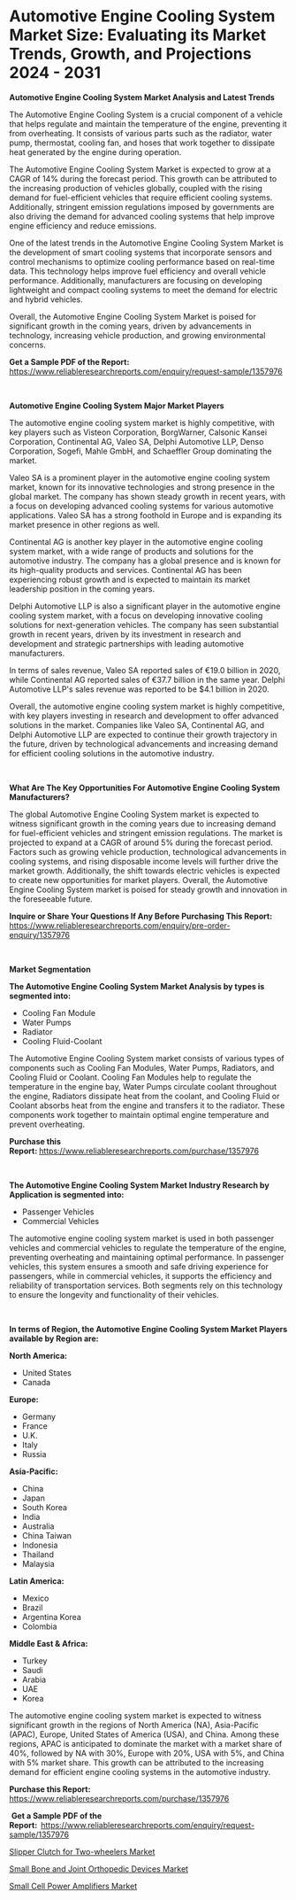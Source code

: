 <p><h1>Automotive Engine Cooling System Market Size: Evaluating its Market Trends, Growth, and Projections 2024 - 2031</h1></p><p><strong>Automotive Engine Cooling System Market Analysis and Latest Trends</strong></p>
<p><p>The Automotive Engine Cooling System is a crucial component of a vehicle that helps regulate and maintain the temperature of the engine, preventing it from overheating. It consists of various parts such as the radiator, water pump, thermostat, cooling fan, and hoses that work together to dissipate heat generated by the engine during operation.</p><p>The Automotive Engine Cooling System Market is expected to grow at a CAGR of 14% during the forecast period. This growth can be attributed to the increasing production of vehicles globally, coupled with the rising demand for fuel-efficient vehicles that require efficient cooling systems. Additionally, stringent emission regulations imposed by governments are also driving the demand for advanced cooling systems that help improve engine efficiency and reduce emissions.</p><p>One of the latest trends in the Automotive Engine Cooling System Market is the development of smart cooling systems that incorporate sensors and control mechanisms to optimize cooling performance based on real-time data. This technology helps improve fuel efficiency and overall vehicle performance. Additionally, manufacturers are focusing on developing lightweight and compact cooling systems to meet the demand for electric and hybrid vehicles.</p><p>Overall, the Automotive Engine Cooling System Market is poised for significant growth in the coming years, driven by advancements in technology, increasing vehicle production, and growing environmental concerns.</p></p>
<p><strong>Get a Sample PDF of the Report:&nbsp;</strong> <a href="https://www.reliableresearchreports.com/enquiry/request-sample/1357976">https://www.reliableresearchreports.com/enquiry/request-sample/1357976</a></p>
<p>&nbsp;</p>
<p><strong>Automotive Engine Cooling System Major Market Players</strong></p>
<p><p>The automotive engine cooling system market is highly competitive, with key players such as Visteon Corporation, BorgWarner, Calsonic Kansei Corporation, Continental AG, Valeo SA, Delphi Automotive LLP, Denso Corporation, Sogefi, Mahle GmbH, and Schaeffler Group dominating the market.</p><p>Valeo SA is a prominent player in the automotive engine cooling system market, known for its innovative technologies and strong presence in the global market. The company has shown steady growth in recent years, with a focus on developing advanced cooling systems for various automotive applications. Valeo SA has a strong foothold in Europe and is expanding its market presence in other regions as well.</p><p>Continental AG is another key player in the automotive engine cooling system market, with a wide range of products and solutions for the automotive industry. The company has a global presence and is known for its high-quality products and services. Continental AG has been experiencing robust growth and is expected to maintain its market leadership position in the coming years.</p><p>Delphi Automotive LLP is also a significant player in the automotive engine cooling system market, with a focus on developing innovative cooling solutions for next-generation vehicles. The company has seen substantial growth in recent years, driven by its investment in research and development and strategic partnerships with leading automotive manufacturers.</p><p>In terms of sales revenue, Valeo SA reported sales of €19.0 billion in 2020, while Continental AG reported sales of €37.7 billion in the same year. Delphi Automotive LLP's sales revenue was reported to be $4.1 billion in 2020.</p><p>Overall, the automotive engine cooling system market is highly competitive, with key players investing in research and development to offer advanced solutions in the market. Companies like Valeo SA, Continental AG, and Delphi Automotive LLP are expected to continue their growth trajectory in the future, driven by technological advancements and increasing demand for efficient cooling solutions in the automotive industry.</p></p>
<p>&nbsp;</p>
<p><strong>What Are The Key Opportunities For Automotive Engine Cooling System Manufacturers?</strong></p>
<p><p>The global Automotive Engine Cooling System market is expected to witness significant growth in the coming years due to increasing demand for fuel-efficient vehicles and stringent emission regulations. The market is projected to expand at a CAGR of around 5% during the forecast period. Factors such as growing vehicle production, technological advancements in cooling systems, and rising disposable income levels will further drive the market growth. Additionally, the shift towards electric vehicles is expected to create new opportunities for market players. Overall, the Automotive Engine Cooling System market is poised for steady growth and innovation in the foreseeable future.</p></p>
<p><strong>Inquire or Share Your Questions If Any Before Purchasing This Report:</strong> <a href="https://www.reliableresearchreports.com/enquiry/pre-order-enquiry/1357976">https://www.reliableresearchreports.com/enquiry/pre-order-enquiry/1357976</a></p>
<p>&nbsp;</p>
<p><strong>Market Segmentation</strong></p>
<p><strong>The Automotive Engine Cooling System Market Analysis by types is segmented into:</strong></p>
<p><ul><li>Cooling Fan Module</li><li>Water Pumps</li><li>Radiator</li><li>Cooling Fluid-Coolant</li></ul></p>
<p><p>The Automotive Engine Cooling System market consists of various types of components such as Cooling Fan Modules, Water Pumps, Radiators, and Cooling Fluid or Coolant. Cooling Fan Modules help to regulate the temperature in the engine bay, Water Pumps circulate coolant throughout the engine, Radiators dissipate heat from the coolant, and Cooling Fluid or Coolant absorbs heat from the engine and transfers it to the radiator. These components work together to maintain optimal engine temperature and prevent overheating.</p></p>
<p><strong>Purchase this Report:&nbsp;</strong><a href="https://www.reliableresearchreports.com/purchase/1357976">https://www.reliableresearchreports.com/purchase/1357976</a></p>
<p>&nbsp;</p>
<p><strong>The Automotive Engine Cooling System Market Industry Research by Application is segmented into:</strong></p>
<p><ul><li>Passenger Vehicles</li><li>Commercial Vehicles</li></ul></p>
<p><p>The automotive engine cooling system market is used in both passenger vehicles and commercial vehicles to regulate the temperature of the engine, preventing overheating and maintaining optimal performance. In passenger vehicles, this system ensures a smooth and safe driving experience for passengers, while in commercial vehicles, it supports the efficiency and reliability of transportation services. Both segments rely on this technology to ensure the longevity and functionality of their vehicles.</p></p>
<p>&nbsp;</p>
<p><strong>In terms of Region, the Automotive Engine Cooling System Market Players available by Region are:</strong></p>
<p>
    <p> <strong> North America: </strong>
        <ul>
            <li>United States</li>
            <li>Canada</li>
        </ul>
        </p> 
    <p> <strong> Europe: </strong>
        <ul>
            <li>Germany</li>
            <li>France</li>
            <li>U.K.</li>
            <li>Italy</li>
            <li>Russia</li>
        </ul>
        </p> 
    <p> <strong> Asia-Pacific: </strong>
        <ul>
            <li>China</li>
            <li>Japan</li>
            <li>South Korea</li>
            <li>India</li>
            <li>Australia</li>
            <li>China Taiwan</li>
            <li>Indonesia</li>
            <li>Thailand</li>
            <li>Malaysia</li>
        </ul>
        </p> 
    <p> <strong> Latin America: </strong>
        <ul>
            <li>Mexico</li>
            <li>Brazil</li>
            <li>Argentina Korea</li>
            <li>Colombia</li>
        </ul>
        </p> 
    <p> <strong> Middle East & Africa: </strong>
        <ul>
            <li>Turkey</li>
            <li>Saudi</li>
            <li>Arabia</li>
            <li>UAE</li>
            <li>Korea</li>
        </ul>
    </p>
    </p>
<p><p>The automotive engine cooling system market is expected to witness significant growth in the regions of North America (NA), Asia-Pacific (APAC), Europe, United States of America (USA), and China. Among these regions, APAC is anticipated to dominate the market with a market share of 40%, followed by NA with 30%, Europe with 20%, USA with 5%, and China with 5% market share. This growth can be attributed to the increasing demand for efficient engine cooling systems in the automotive industry.</p></p>
<p><strong>Purchase this Report: </strong><a href="https://www.reliableresearchreports.com/purchase/1357976">https://www.reliableresearchreports.com/purchase/1357976</a></p>
<p>&nbsp;<strong>Get a Sample PDF of the Report:&nbsp;&nbsp;</strong><a href="https://www.reliableresearchreports.com/enquiry/request-sample/1357976">https://www.reliableresearchreports.com/enquiry/request-sample/1357976</a></p>
<p><strong></strong></p>
<p><p><a href="https://view.publitas.com/reportprime-1/slipper-clutch-for-two-wheelers-market-challenges-opportunities-and-growth-drivers-and-major-market-players-forecasted-for-period-from-2023-2030/">Slipper Clutch for Two-wheelers Market</a></p><p><a href="https://view.publitas.com/reportprime-1/small-bone-and-joint-orthopedic-devices-market-size-market-share-and-global-market-analysis-report-2023-2030/">Small Bone and Joint Orthopedic Devices Market</a></p><p><a href="https://view.publitas.com/reportprime-1/small-cell-power-amplifiers-market-share-market-new-trends-analysis-report-by-type-by-application-by-end-use-by-region-and-segment-forecasts-2023-2030/">Small Cell Power Amplifiers Market</a></p></p>
